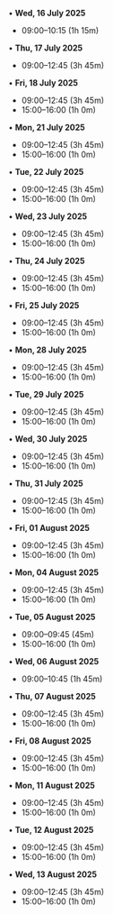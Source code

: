 • **Wed, 16 July 2025**
  - 09:00–10:15 (1h 15m)

• **Thu, 17 July 2025**
  - 09:00–12:45 (3h 45m)

• **Fri, 18 July 2025**
  - 09:00–12:45 (3h 45m)
  - 15:00–16:00 (1h 0m)

• **Mon, 21 July 2025**
  - 09:00–12:45 (3h 45m)
  - 15:00–16:00 (1h 0m)

• **Tue, 22 July 2025**
  - 09:00–12:45 (3h 45m)
  - 15:00–16:00 (1h 0m)

• **Wed, 23 July 2025**
  - 09:00–12:45 (3h 45m)
  - 15:00–16:00 (1h 0m)

• **Thu, 24 July 2025**
  - 09:00–12:45 (3h 45m)
  - 15:00–16:00 (1h 0m)

• **Fri, 25 July 2025**
  - 09:00–12:45 (3h 45m)
  - 15:00–16:00 (1h 0m)

• **Mon, 28 July 2025**
  - 09:00–12:45 (3h 45m)
  - 15:00–16:00 (1h 0m)

• **Tue, 29 July 2025**
  - 09:00–12:45 (3h 45m)
  - 15:00–16:00 (1h 0m)

• **Wed, 30 July 2025**
  - 09:00–12:45 (3h 45m)
  - 15:00–16:00 (1h 0m)

• **Thu, 31 July 2025**
  - 09:00–12:45 (3h 45m)
  - 15:00–16:00 (1h 0m)

• **Fri, 01 August 2025**
  - 09:00–12:45 (3h 45m)
  - 15:00–16:00 (1h 0m)

• **Mon, 04 August 2025**
  - 09:00–12:45 (3h 45m)
  - 15:00–16:00 (1h 0m)

• **Tue, 05 August 2025**
  - 09:00–09:45 (45m)
  - 15:00–16:00 (1h 0m)

• **Wed, 06 August 2025**
  - 09:00–10:45 (1h 45m)

• **Thu, 07 August 2025**
  - 09:00–12:45 (3h 45m)
  - 15:00–16:00 (1h 0m)

• **Fri, 08 August 2025**
  - 09:00–12:45 (3h 45m)
  - 15:00–16:00 (1h 0m)

• **Mon, 11 August 2025**
  - 09:00–12:45 (3h 45m)
  - 15:00–16:00 (1h 0m)

• **Tue, 12 August 2025**
  - 09:00–12:45 (3h 45m)
  - 15:00–16:00 (1h 0m)

• **Wed, 13 August 2025**
  - 09:00–12:45 (3h 45m)
  - 15:00–16:00 (1h 0m)